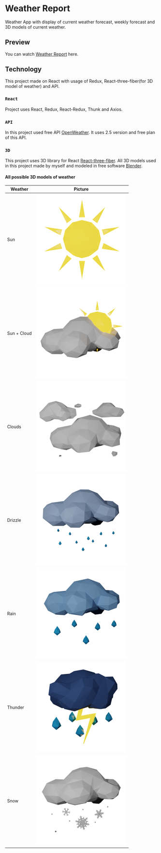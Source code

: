 # Weather Report

Weather App with display of current weather forecast, weekly forecast and 3D models of current weather.

## Preview

You can watch [Weather Report](https://dimadanilov.github.io/weather-report) here.

## Technology

This project made on React with usage of Redux, React-three-fiber(for 3D model of weather) and API.

### `React`

Project uses React, Redux, React-Redux, Thunk and Axios.

### `API`

In this project used free API [OpenWeather](https://openweathermap.org/api). It uses 2.5 version and free plan of this API.

### `3D`

This project uses 3D library for React [React-three-fiber](https://docs.pmnd.rs/react-three-fiber/getting-started/introduction). All 3D models used in this project made by myself and modeled in free software [Blender](https://www.blender.org/).

#### All possible 3D models of weather

| Weather | Picture |
| --- | ----------- |
| Sun | ![Sun_image](/src/assets/images/sun_small.png "Sun") |
| Sun + Cloud | ![Sun_Cloud_image](/src/assets/images/sun_cloud_small.png "Sun + Cloud") |
| Clouds | ![Clouds_image](/src/assets/images/clouds_small.png "Clouds") |
| Drizzle | ![Drizzle_image](/src/assets/images/drizzle_small.png "Drizzle") |
| Rain | ![Rain_image](/src/assets/images/rain_small.png "Rain") |
| Thunder | ![Thunder_image](/src/assets/images/thunder_small.png "Thunder") |
| Snow | ![Snow_image](/src/assets/images/snow_small.png "Snow") |
